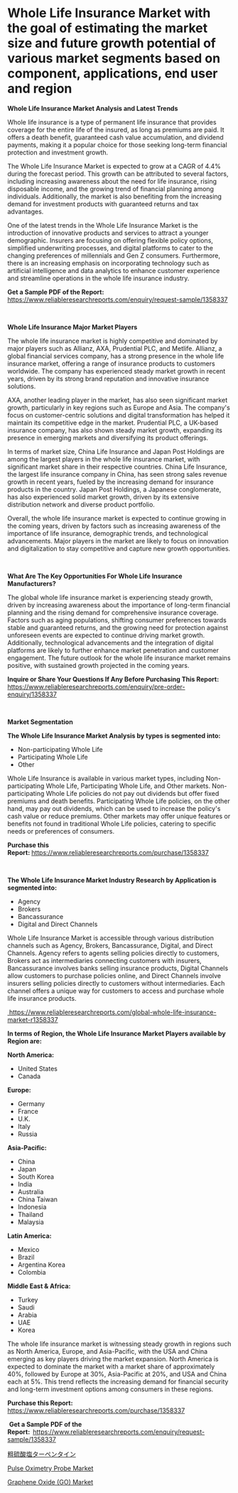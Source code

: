 <p><h1>Whole Life Insurance Market with the goal of estimating the market size and future growth potential of various market segments based on component, applications, end user and region</h1></p><p><strong>Whole Life Insurance Market Analysis and Latest Trends</strong></p>
<p><p>Whole life insurance is a type of permanent life insurance that provides coverage for the entire life of the insured, as long as premiums are paid. It offers a death benefit, guaranteed cash value accumulation, and dividend payments, making it a popular choice for those seeking long-term financial protection and investment growth.</p><p>The Whole Life Insurance Market is expected to grow at a CAGR of 4.4% during the forecast period. This growth can be attributed to several factors, including increasing awareness about the need for life insurance, rising disposable income, and the growing trend of financial planning among individuals. Additionally, the market is also benefiting from the increasing demand for investment products with guaranteed returns and tax advantages.</p><p>One of the latest trends in the Whole Life Insurance Market is the introduction of innovative products and services to attract a younger demographic. Insurers are focusing on offering flexible policy options, simplified underwriting processes, and digital platforms to cater to the changing preferences of millennials and Gen Z consumers. Furthermore, there is an increasing emphasis on incorporating technology such as artificial intelligence and data analytics to enhance customer experience and streamline operations in the whole life insurance industry.</p></p>
<p><strong>Get a Sample PDF of the Report:&nbsp;</strong> <a href="https://www.reliableresearchreports.com/enquiry/request-sample/1358337">https://www.reliableresearchreports.com/enquiry/request-sample/1358337</a></p>
<p>&nbsp;</p>
<p><strong>Whole Life Insurance Major Market Players</strong></p>
<p><p>The whole life insurance market is highly competitive and dominated by major players such as Allianz, AXA, Prudential PLC, and Metlife. Allianz, a global financial services company, has a strong presence in the whole life insurance market, offering a range of insurance products to customers worldwide. The company has experienced steady market growth in recent years, driven by its strong brand reputation and innovative insurance solutions.</p><p>AXA, another leading player in the market, has also seen significant market growth, particularly in key regions such as Europe and Asia. The company's focus on customer-centric solutions and digital transformation has helped it maintain its competitive edge in the market. Prudential PLC, a UK-based insurance company, has also shown steady market growth, expanding its presence in emerging markets and diversifying its product offerings.</p><p>In terms of market size, China Life Insurance and Japan Post Holdings are among the largest players in the whole life insurance market, with significant market share in their respective countries. China Life Insurance, the largest life insurance company in China, has seen strong sales revenue growth in recent years, fueled by the increasing demand for insurance products in the country. Japan Post Holdings, a Japanese conglomerate, has also experienced solid market growth, driven by its extensive distribution network and diverse product portfolio.</p><p>Overall, the whole life insurance market is expected to continue growing in the coming years, driven by factors such as increasing awareness of the importance of life insurance, demographic trends, and technological advancements. Major players in the market are likely to focus on innovation and digitalization to stay competitive and capture new growth opportunities.</p></p>
<p>&nbsp;</p>
<p><strong>What Are The Key Opportunities For Whole Life Insurance Manufacturers?</strong></p>
<p><p>The global whole life insurance market is experiencing steady growth, driven by increasing awareness about the importance of long-term financial planning and the rising demand for comprehensive insurance coverage. Factors such as aging populations, shifting consumer preferences towards stable and guaranteed returns, and the growing need for protection against unforeseen events are expected to continue driving market growth. Additionally, technological advancements and the integration of digital platforms are likely to further enhance market penetration and customer engagement. The future outlook for the whole life insurance market remains positive, with sustained growth projected in the coming years.</p></p>
<p><strong>Inquire or Share Your Questions If Any Before Purchasing This Report:</strong> <a href="https://www.reliableresearchreports.com/enquiry/pre-order-enquiry/1358337">https://www.reliableresearchreports.com/enquiry/pre-order-enquiry/1358337</a></p>
<p>&nbsp;</p>
<p><strong>Market Segmentation</strong></p>
<p><strong>The Whole Life Insurance Market Analysis by types is segmented into:</strong></p>
<p><ul><li>Non-participating Whole Life</li><li>Participating Whole Life</li><li>Other</li></ul></p>
<p><p>Whole Life Insurance is available in various market types, including Non-participating Whole Life, Participating Whole Life, and Other markets. Non-participating Whole Life policies do not pay out dividends but offer fixed premiums and death benefits. Participating Whole Life policies, on the other hand, may pay out dividends, which can be used to increase the policy's cash value or reduce premiums. Other markets may offer unique features or benefits not found in traditional Whole Life policies, catering to specific needs or preferences of consumers.</p></p>
<p><strong>Purchase this Report:&nbsp;</strong><a href="https://www.reliableresearchreports.com/purchase/1358337">https://www.reliableresearchreports.com/purchase/1358337</a></p>
<p>&nbsp;</p>
<p><strong>The Whole Life Insurance Market Industry Research by Application is segmented into:</strong></p>
<p><ul><li>Agency</li><li>Brokers</li><li>Bancassurance</li><li>Digital and Direct Channels</li></ul></p>
<p><p>Whole Life Insurance Market is accessible through various distribution channels such as Agency, Brokers, Bancassurance, Digital, and Direct Channels. Agency refers to agents selling policies directly to customers, Brokers act as intermediaries connecting customers with insurers, Bancassurance involves banks selling insurance products, Digital Channels allow customers to purchase policies online, and Direct Channels involve insurers selling policies directly to customers without intermediaries. Each channel offers a unique way for customers to access and purchase whole life insurance products.</p></p>
<p><a href="https://www.reliableresearchreports.com/global-whole-life-insurance-market-r1358337">&nbsp;https://www.reliableresearchreports.com/global-whole-life-insurance-market-r1358337</a></p>
<p><strong>In terms of Region, the Whole Life Insurance Market Players available by Region are:</strong></p>
<p>
    <p> <strong> North America: </strong>
        <ul>
            <li>United States</li>
            <li>Canada</li>
        </ul>
        </p> 
    <p> <strong> Europe: </strong>
        <ul>
            <li>Germany</li>
            <li>France</li>
            <li>U.K.</li>
            <li>Italy</li>
            <li>Russia</li>
        </ul>
        </p> 
    <p> <strong> Asia-Pacific: </strong>
        <ul>
            <li>China</li>
            <li>Japan</li>
            <li>South Korea</li>
            <li>India</li>
            <li>Australia</li>
            <li>China Taiwan</li>
            <li>Indonesia</li>
            <li>Thailand</li>
            <li>Malaysia</li>
        </ul>
        </p> 
    <p> <strong> Latin America: </strong>
        <ul>
            <li>Mexico</li>
            <li>Brazil</li>
            <li>Argentina Korea</li>
            <li>Colombia</li>
        </ul>
        </p> 
    <p> <strong> Middle East & Africa: </strong>
        <ul>
            <li>Turkey</li>
            <li>Saudi</li>
            <li>Arabia</li>
            <li>UAE</li>
            <li>Korea</li>
        </ul>
    </p>
    </p>
<p><p>The whole life insurance market is witnessing steady growth in regions such as North America, Europe, and Asia-Pacific, with the USA and China emerging as key players driving the market expansion. North America is expected to dominate the market with a market share of approximately 40%, followed by Europe at 30%, Asia-Pacific at 20%, and USA and China each at 5%. This trend reflects the increasing demand for financial security and long-term investment options among consumers in these regions.</p></p>
<p><strong>Purchase this Report: </strong><a href="https://www.reliableresearchreports.com/purchase/1358337">https://www.reliableresearchreports.com/purchase/1358337</a></p>
<p>&nbsp;<strong>Get a Sample PDF of the Report:&nbsp;&nbsp;</strong><a href="https://www.reliableresearchreports.com/enquiry/request-sample/1358337">https://www.reliableresearchreports.com/enquiry/request-sample/1358337</a></p>
<p><strong></strong></p>
<p><p><a href="https://medium.com/@elmorunolfsson2023/%E5%8E%9F%E6%B2%B9%E7%A1%AB%E9%85%B8%E5%A1%A9%E6%9D%BE%E8%84%82%E5%B8%82%E5%A0%B4%E3%81%AF-%E5%B8%82%E5%A0%B4%E3%82%B7%E3%82%A7%E3%82%A2-%E3%82%B5%E3%82%A4%E3%82%BA-%E3%81%8A%E3%82%88%E3%81%B32031%E5%B9%B4%E3%81%BE%E3%81%A7%E3%81%AE%E4%BA%88%E6%B8%AC%E3%81%AB%E7%84%A6%E7%82%B9%E3%82%92%E5%BD%93%E3%81%A6%E3%81%A6%E3%81%84%E3%81%BE%E3%81%99-96cf15898918">粗硫酸塩ターペンタイン</a></p><p><a href="https://view.publitas.com/reportprime-1/pulse-oximetry-probe-market-exploring-market-share-market-trends-and-future-growth/">Pulse Oximetry Probe Market</a></p><p><a href="https://issuu.com/reportprime-2/docs/graphene-oxide-go-market-size-2030.pptx">Graphene Oxide (GO) Market</a></p></p>